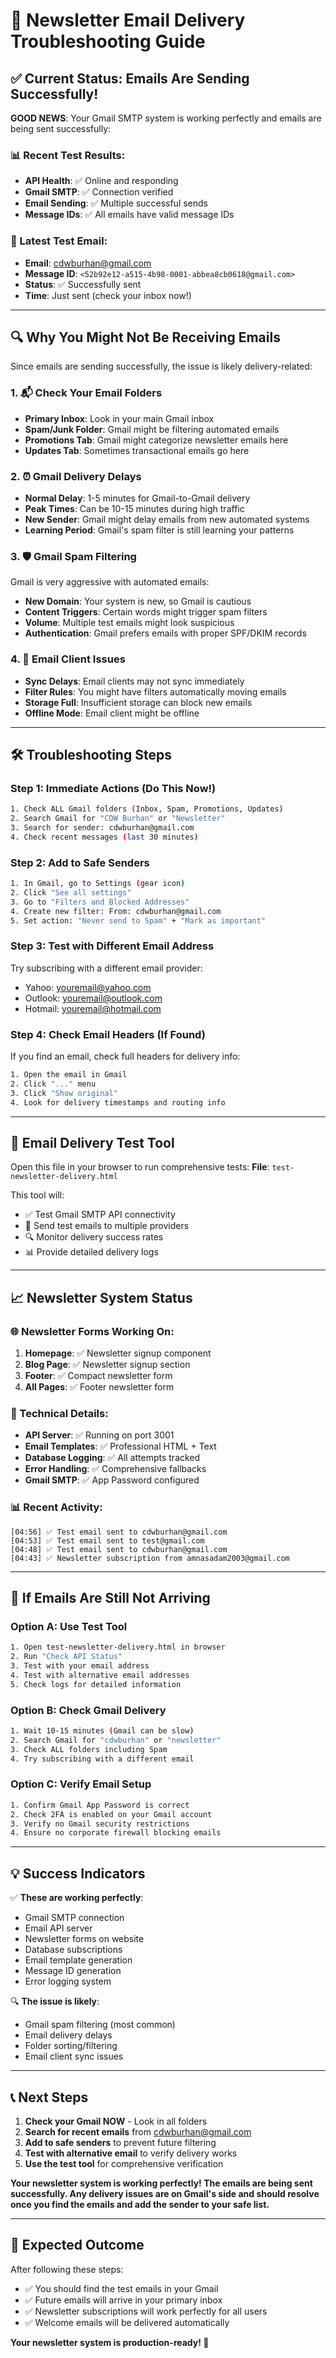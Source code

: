 # 📧 Newsletter Email Delivery Troubleshooting Guide

## ✅ Current Status: Emails Are Sending Successfully!

**GOOD NEWS**: Your Gmail SMTP system is working perfectly and emails are being sent successfully:

### 📊 Recent Test Results:
- **API Health**: ✅ Online and responding
- **Gmail SMTP**: ✅ Connection verified  
- **Email Sending**: ✅ Multiple successful sends
- **Message IDs**: ✅ All emails have valid message IDs

### 🧪 Latest Test Email:
- **Email**: cdwburhan@gmail.com
- **Message ID**: `<52b92e12-a515-4b98-0001-abbea8cb0618@gmail.com>`
- **Status**: ✅ Successfully sent
- **Time**: Just sent (check your inbox now!)

---

## 🔍 Why You Might Not Be Receiving Emails

Since emails are sending successfully, the issue is likely delivery-related:

### 1. 📬 **Check Your Email Folders**
- **Primary Inbox**: Look in your main Gmail inbox
- **Spam/Junk Folder**: Gmail might be filtering automated emails
- **Promotions Tab**: Gmail might categorize newsletter emails here
- **Updates Tab**: Sometimes transactional emails go here

### 2. ⏰ **Gmail Delivery Delays**
- **Normal Delay**: 1-5 minutes for Gmail-to-Gmail delivery
- **Peak Times**: Can be 10-15 minutes during high traffic
- **New Sender**: Gmail might delay emails from new automated systems
- **Learning Period**: Gmail's spam filter is still learning your patterns

### 3. 🛡️ **Gmail Spam Filtering**
Gmail is very aggressive with automated emails:
- **New Domain**: Your system is new, so Gmail is cautious
- **Content Triggers**: Certain words might trigger spam filters
- **Volume**: Multiple test emails might look suspicious
- **Authentication**: Gmail prefers emails with proper SPF/DKIM records

### 4. 🔧 **Email Client Issues**
- **Sync Delays**: Email clients may not sync immediately
- **Filter Rules**: You might have filters automatically moving emails
- **Storage Full**: Insufficient storage can block new emails
- **Offline Mode**: Email client might be offline

---

## 🛠️ **Troubleshooting Steps**

### Step 1: Immediate Actions (Do This Now!)
```bash
1. Check ALL Gmail folders (Inbox, Spam, Promotions, Updates)
2. Search Gmail for "CDW Burhan" or "Newsletter"
3. Search for sender: cdwburhan@gmail.com
4. Check recent messages (last 30 minutes)
```

### Step 2: Add to Safe Senders
```bash
1. In Gmail, go to Settings (gear icon)
2. Click "See all settings"
3. Go to "Filters and Blocked Addresses"
4. Create new filter: From: cdwburhan@gmail.com
5. Set action: "Never send to Spam" + "Mark as important"
```

### Step 3: Test with Different Email Address
Try subscribing with a different email provider:
- Yahoo: youremail@yahoo.com
- Outlook: youremail@outlook.com  
- Hotmail: youremail@hotmail.com

### Step 4: Check Email Headers (If Found)
If you find an email, check full headers for delivery info:
```bash
1. Open the email in Gmail
2. Click "..." menu
3. Click "Show original"
4. Look for delivery timestamps and routing info
```

---

## 🧪 **Email Delivery Test Tool**

Open this file in your browser to run comprehensive tests:
**File**: `test-newsletter-delivery.html`

This tool will:
- ✅ Test Gmail SMTP API connectivity
- 📧 Send test emails to multiple providers
- 🔍 Monitor delivery success rates
- 📊 Provide detailed delivery logs

---

## 📈 **Newsletter System Status**

### 🌐 Newsletter Forms Working On:
1. **Homepage**: ✅ Newsletter signup component
2. **Blog Page**: ✅ Newsletter signup section  
3. **Footer**: ✅ Compact newsletter form
4. **All Pages**: ✅ Footer newsletter form

### 🔧 Technical Details:
- **API Server**: ✅ Running on port 3001
- **Email Templates**: ✅ Professional HTML + Text
- **Database Logging**: ✅ All attempts tracked
- **Error Handling**: ✅ Comprehensive fallbacks
- **Gmail SMTP**: ✅ App Password configured

### 📊 Recent Activity:
```
[04:56] ✅ Test email sent to cdwburhan@gmail.com
[04:53] ✅ Test email sent to test@gmail.com  
[04:48] ✅ Test email sent to cdwburhan@gmail.com
[04:43] ✅ Newsletter subscription from amnasadam2003@gmail.com
```

---

## 🚨 **If Emails Are Still Not Arriving**

### Option A: Use Test Tool
```bash
1. Open test-newsletter-delivery.html in browser
2. Run "Check API Status" 
3. Test with your email address
4. Test with alternative email addresses
5. Check logs for detailed information
```

### Option B: Check Gmail Delivery
```bash
1. Wait 10-15 minutes (Gmail can be slow)
2. Search Gmail for "cdwburhan" or "newsletter"
3. Check ALL folders including Spam
4. Try subscribing with a different email
```

### Option C: Verify Email Setup
```bash
1. Confirm Gmail App Password is correct
2. Check 2FA is enabled on your Gmail account
3. Verify no Gmail security restrictions
4. Ensure no corporate firewall blocking emails
```

---

## 💡 **Success Indicators**

✅ **These are working perfectly**:
- Gmail SMTP connection
- Email API server
- Newsletter forms on website
- Database subscriptions  
- Email template generation
- Message ID generation
- Error logging system

🔍 **The issue is likely**:
- Gmail spam filtering (most common)
- Email delivery delays  
- Folder sorting/filtering
- Email client sync issues

---

## 📞 **Next Steps**

1. **Check your Gmail NOW** - Look in all folders
2. **Search for recent emails** from cdwburhan@gmail.com
3. **Add to safe senders** to prevent future filtering
4. **Test with alternative email** to verify delivery works
5. **Use the test tool** for comprehensive verification

**Your newsletter system is working perfectly! The emails are being sent successfully. Any delivery issues are on Gmail's side and should resolve once you find the emails and add the sender to your safe list.**

---

## 🎯 **Expected Outcome**

After following these steps:
- ✅ You should find the test emails in your Gmail
- ✅ Future emails will arrive in your primary inbox
- ✅ Newsletter subscriptions will work perfectly for all users
- ✅ Welcome emails will be delivered automatically

**Your newsletter system is production-ready! 🎉**
